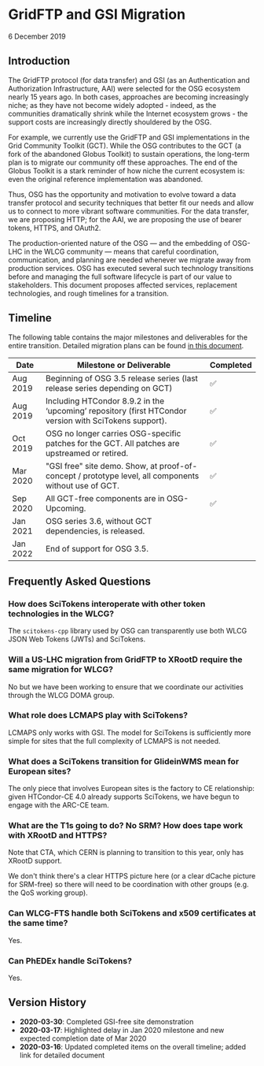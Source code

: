 GridFTP and GSI Migration
=========================

6 December 2019

Introduction
------------

The GridFTP protocol (for data transfer) and GSI (as an Authentication and Authorization Infrastructure, AAI) were
selected for the OSG ecosystem nearly 15 years ago.
In both cases, approaches are becoming increasingly niche; as they have not become widely adopted - indeed, as the
communities dramatically shrink while the Internet ecosystem grows - the support costs are increasingly directly
shouldered by the OSG.

For example, we currently use the GridFTP and GSI implementations in the Grid Community Toolkit (GCT).
While the OSG contributes to the GCT (a fork of the abandoned Globus Toolkit) to sustain operations, the long-term plan
is to migrate our community off these approaches.
The end of the Globus Toolkit is a stark reminder of how niche the current ecosystem is: even the original reference
implementation was abandoned.

Thus, OSG has the opportunity and motivation to evolve toward a data transfer protocol and security techniques that
better fit our needs and allow us to connect to more vibrant software communities.
For the data transfer, we are proposing HTTP; for the AAI, we are proposing the use of bearer tokens, HTTPS, and OAuth2.

The production-oriented nature of the OSG &mdash; and the embedding of OSG-LHC in the WLCG community &mdash; means that
careful coordination, communication, and planning are needed whenever we migrate away from production services.
OSG has executed several such technology transitions before and managing the full software lifecycle is part of our
value to stakeholders.  This document proposes affected services, replacement technologies, and rough timelines for a
transition.

Timeline
--------

The following table contains the major milestones and deliverables for the entire transition.
Detailed migration plans can be found [in this document](https://docs.google.com/a/wisc.edu/document/d/1DAFeAaUmHHVcJGZMTIDUtLs9koCruQRDY1sJq1opeNs/edit?usp=sharing).

| **Date**  | **Milestone or Deliverable**                                                                           | **Completed** |
|-----------|--------------------------------------------------------------------------------------------------------|---------------|
| Aug 2019  | Beginning of OSG 3.5 release series (last release series depending on GCT)                             | &#9989;       |
| Aug 2019  | Including HTCondor 8.9.2 in the ‘upcoming’ repository (first HTCondor version with SciTokens support). | &#9989;       |
| Oct 2019  | OSG no longer carries OSG-specific patches for the GCT.  All patches are upstreamed or retired.        | &#9989;       |
| Mar 2020  | "GSI free" site demo. Show, at proof-of-concept / prototype level, all components without use of GCT.  | &#9989;       |
| Sep 2020  | All GCT-free components are in OSG-Upcoming.                                                           | &#9989;       |
| Jan 2021  | OSG series 3.6, without GCT dependencies, is released.                                                 |               |
| Jan 2022  | End of support for OSG 3.5.                                                                            |               |

Frequently Asked Questions
--------------------------

### How does SciTokens interoperate with other token technologies in the WLCG? ###

The `scitokens-cpp` library used by OSG can transparently use both WLCG JSON Web Tokens (JWTs) and SciTokens.

### Will a US-LHC migration from GridFTP to XRootD require the same migration for WLCG? ###

No but we have been working to ensure that we coordinate our activities through the WLCG DOMA group.

### What role does LCMAPS play with SciTokens? ###

LCMAPS only works with GSI.
The model for SciTokens is sufficiently more simple for sites that the full complexity of LCMAPS is not needed.

### What does a SciTokens transition for GlideinWMS mean for European sites? ###

The only piece that involves European sites is the factory to CE relationship:
given HTCondor-CE 4.0 already supports SciTokens, we have begun to engage with the ARC-CE team.

### What are the T1s going to do? No SRM? How does tape work with XRootD and HTTPS? ###

Note that CTA, which CERN is planning to transition to this year, only has XRootD support.

We don't think there's a clear HTTPS picture here (or a clear dCache picture for SRM-free) so there will need to be
coordination with other groups (e.g. the QoS working group).

### Can WLCG-FTS handle both SciTokens and x509 certificates at the same time? ###

Yes.

### Can PhEDEx handle SciTokens? ###

Yes.

Version History
---------------

- **2020-03-30**: Completed GSI-free site demonstration
- **2020-03-17**: Highlighted delay in Jan 2020 milestone and new expected completion date of Mar 2020
- **2020-03-16**: Updated completed items on the overall timeline; added link for detailed document
